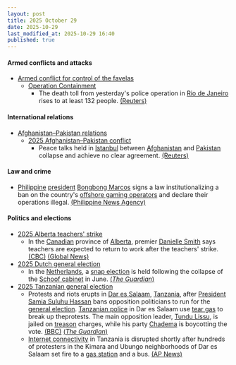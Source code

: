 ```yaml
---
layout: post
title: 2025 October 29
date: 2025-10-29
last_modified_at: 2025-10-29 16:40
published: true
---
```



#### Armed conflicts and attacks

* [Armed conflict for control of the favelas](https://en.wikipedia.org/wiki/Armed_conflict_for_control_of_the_favelas "Armed conflict for control of the favelas")
  * [Operation Containment](https://en.wikipedia.org/wiki/Operation_Containment "Operation Containment")
    * The death toll from yesterday's police operation in [Rio de Janeiro](https://en.wikipedia.org/wiki/Rio_de_Janeiro "Rio de Janeiro") rises to at least 132 people. [(Reuters)](https://www.reuters.com/world/americas/more-than-40-bodies-seen-street-after-rios-deadliest-police-operation-2025-10-29/)

#### International relations

* [Afghanistan–Pakistan relations](https://en.wikipedia.org/wiki/Afghanistan%E2%80%93Pakistan_relations "Afghanistan–Pakistan relations")
  * [2025 Afghanistan–Pakistan conflict](https://en.wikipedia.org/wiki/2025_Afghanistan%E2%80%93Pakistan_conflict "2025 Afghanistan–Pakistan conflict")
    * Peace talks held in [Istanbul](https://en.wikipedia.org/wiki/Istanbul "Istanbul") between [Afghanistan](https://en.wikipedia.org/wiki/Afghanistan "Afghanistan") and [Pakistan](https://en.wikipedia.org/wiki/Pakistan "Pakistan") collapse and achieve no clear agreement. [(Reuters)](https://www.reuters.com/world/asia-pacific/afghanistan-pakistan-peace-talks-failed-pakistan-minister-says-2025-10-28/)

#### Law and crime

* [Philippine](https://en.wikipedia.org/wiki/Philippines "Philippines") [president](https://en.wikipedia.org/wiki/President_of_the_Philippines "President of the Philippines") [Bongbong Marcos](https://en.wikipedia.org/wiki/Bongbong_Marcos "Bongbong Marcos") signs a law institutionalizing a ban on the country's [offshore gaming operators](https://en.wikipedia.org/wiki/Philippine_offshore_gaming_operator "Philippine offshore gaming operator") and declare their operations illegal. [(Philippine News Agency)](https://www.pna.gov.ph/articles/1262062)

#### Politics and elections

* [2025 Alberta teachers' strike](https://en.wikipedia.org/wiki/2025_Alberta_teachers%27_strike "2025 Alberta teachers' strike")
  * In the [Canadian](https://en.wikipedia.org/wiki/Canada "Canada") province of [Alberta](https://en.wikipedia.org/wiki/Alberta "Alberta"), premier [Danielle Smith](https://en.wikipedia.org/wiki/Danielle_Smith "Danielle Smith") says teachers are expected to return to work after the teachers' strike. [(CBC)](https://www.cbc.ca/news/canada/edmonton/alberta-teachers-back-to-work-bill-9.6955558) [(Global News)](https://globalnews.ca/news/11497842/alberta-passes-bill-end-teacher-strike/)
* [2025 Dutch general election](https://en.wikipedia.org/wiki/2025_Dutch_general_election "2025 Dutch general election")
  * In the [Netherlands](https://en.wikipedia.org/wiki/Netherlands "Netherlands"), a [snap election](https://en.wikipedia.org/wiki/2025_Dutch_general_election "2025 Dutch general election") is held following the collapse of the [Schoof cabinet](https://en.wikipedia.org/wiki/Schoof_cabinet "Schoof cabinet") in June. [(*The Guardian*)](https://www.theguardian.com/world/2025/oct/28/netherlands-polls-geert-wilders-faces-political-isolation)
* [2025 Tanzanian general election](https://en.wikipedia.org/wiki/2025_Tanzanian_general_election "2025 Tanzanian general election")
  * Protests and riots erupts in [Dar es Salaam](https://en.wikipedia.org/wiki/Dar_es_Salaam "Dar es Salaam"), [Tanzania](https://en.wikipedia.org/wiki/Tanzania "Tanzania"), after [President](https://en.wikipedia.org/wiki/President_of_Tanzania "President of Tanzania") [Samia Suluhu Hassan](https://en.wikipedia.org/wiki/Samia_Suluhu_Hassan "Samia Suluhu Hassan") bans opposition politicians to run for the [general election](https://en.wikipedia.org/wiki/2025_Tanzanian_general_election "2025 Tanzanian general election"). [Tanzanian police](https://en.wikipedia.org/wiki/Tanzania_Police_Force "Tanzania Police Force") in Dar es Salaam use [tear gas](https://en.wikipedia.org/wiki/Tear_gas "Tear gas") to break up theprotests. The main opposition leader, [Tundu Lissu](https://en.wikipedia.org/wiki/Tundu_Lissu "Tundu Lissu"), is jailed on [treason](https://en.wikipedia.org/wiki/Treason "Treason") charges, while his party [Chadema](https://en.wikipedia.org/wiki/Chadema "Chadema") is boycotting the vote. [(BBC)](https://www.bbc.com/news/articles/cwy7124p544o) [(*The Guardian*)](https://www.theguardian.com/world/2025/oct/29/tanzania-election-president-samia-suluhu-hassan-poised-to-retain-power)
  * [Internet connectivity](https://en.wikipedia.org/wiki/Internet_connectivity "Internet connectivity") in Tanzania is disrupted shortly after hundreds of protesters in the Kimara and Ubungo neighborhoods of Dar es Salaam set fire to a [gas station](https://en.wikipedia.org/wiki/Gas_station "Gas station") and a bus. [(AP News)](https://apnews.com/article/tanzania-election-samia-suluhu-hassan-d897483abe5a34c1b02422e7adc5891a)
